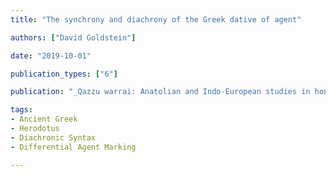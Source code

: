 ```yaml
---
title: "The synchrony and diachrony of the Greek dative of agent"

authors: ["David Goldstein"]

date: "2019-10-01"

publication_types: ["6"]

publication: "_Qazzu warrai: Anatolian and Indo-European studies in honor of Kazuhiko Yoshida_"

tags:
- Ancient Greek
- Herodotus
- Diachronic Syntax
- Differential Agent Marking

---
```


